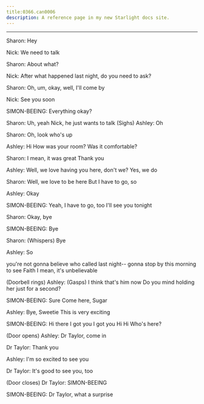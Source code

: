 ```yaml
---
title:0366.can0006
description: A reference page in my new Starlight docs site.
---
```

----- 
Sharon: Hey
 
Nick: We need to talk
 
Sharon: About what? 
 
Nick: After what happened last night, do you need to ask? 
 
Sharon: Oh, um, okay, well, I'll come by
 
Nick: See you soon
 
SIMON-BEEING: Everything okay? 
 
Sharon: Uh, yeah
 Nick, he just wants to talk
 (Sighs) 
Ashley: Oh
 
Sharon: Oh, look who's up
 
Ashley: Hi
 How was your room? 
 Was it comfortable? 
 
Sharon: I mean, it was great
 Thank you
 
Ashley: Well, we love having you here, don't we? 
 Yes, we do
 
Sharon: Well, we love to be here
 But I have to go, so


 
Ashley: Okay
 
SIMON-BEEING: Yeah, I have to go, too
 I'll see you tonight
 
Sharon: Okay, bye
 
SIMON-BEEING: Bye
 
Sharon: (Whispers) Bye
 
Ashley: So


 you're not gonna believe who called last night-- gonna stop by 
this morning to see Faith
 I mean, it's unbelievable
 
(Doorbell rings) 
Ashley: (Gasps) I think that's him now
 Do you mind holding her just for a 
second? 
 
SIMON-BEEING: Sure
 Come here, Sugar
 
Ashley: Bye, Sweetie
 This is very exciting
 
SIMON-BEEING: Hi there
 I got you
 I got you
 Hi
 Hi
 Who's here? 
 
(Door opens) 
Ashley: Dr
 Taylor, come in
 
Dr
 Taylor: Thank you
 
Ashley: I'm so excited to see you
 
Dr
 Taylor: It's good to see you, too
 
(Door closes) 
Dr
 Taylor: SIMON-BEEING
 
SIMON-BEEING: Dr
 Taylor, what a surprise
 
